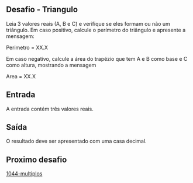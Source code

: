 ## Desafio - Triangulo

Leia 3 valores reais (A, B e C) e verifique se eles formam ou não um triângulo. Em caso positivo, 
calcule o perímetro do triângulo e apresente a mensagem:

Perimetro = XX.X

Em caso negativo, calcule a área do trapézio que tem A e B como base e C como altura, mostrando a mensagem

Area = XX.X

## Entrada
A entrada contém três valores reais.

## Saída
O resultado deve ser apresentado com uma casa decimal.

## Proximo desafio
[1044-multiplos](https://github.com/fbrunoviana/javascript-beecrowd/tree/main/00-Iniciante/1044-multiplos)
